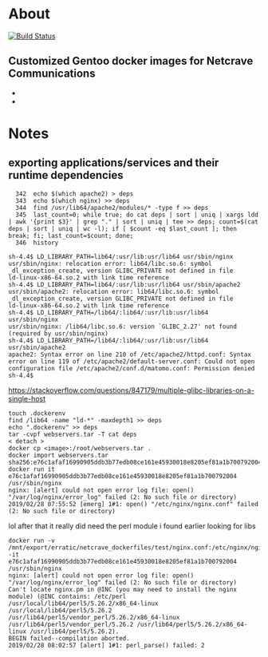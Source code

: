 # About 
[![Build Status](https://travis-ci.org/paigeadelethompson/netcrave_dockerfiles.svg?branch=master)](https://travis-ci.org/paigeadelethompson/netcrave_dockerfiles)

Customized Gentoo docker images for Netcrave Communications 
-
-
-
# Notes
## exporting applications/services and their runtime dependencies 
```
  342  echo $(which apache2) > deps
  343  echo $(which nginx) >> deps
  344  find /usr/lib64/apache2/modules/* -type f >> deps
  345  last_count=0; while true; do cat deps | sort | uniq | xargs ldd | awk '{print $3}' | grep "." | sort | uniq | tee >> deps; count=$(cat deps | sort | uniq | wc -l); if [ $count -eq $last_count ]; then break; fi; last_count=$count; done;
  346  history
```
```
sh-4.4$ LD_LIBRARY_PATH=lib64/:usr/lib:usr/lib64 usr/sbin/nginx 
usr/sbin/nginx: relocation error: lib64/libc.so.6: symbol _dl_exception_create, version GLIBC_PRIVATE not defined in file 
ld-linux-x86-64.so.2 with link time reference
sh-4.4$ LD_LIBRARY_PATH=lib64/:usr/lib:usr/lib64 usr/sbin/apache2 
usr/sbin/apache2: relocation error: lib64/libc.so.6: symbol _dl_exception_create, version GLIBC_PRIVATE not defined in file 
ld-linux-x86-64.so.2 with link time reference
sh-4.4$ LD_LIBRARY_PATH=/lib64/:lib64/:usr/lib:usr/lib64 usr/sbin/nginx
usr/sbin/nginx: /lib64/libc.so.6: version `GLIBC_2.27' not found (required by usr/sbin/nginx)
sh-4.4$ LD_LIBRARY_PATH=/lib64/:lib64/:usr/lib:usr/lib64 usr/sbin/apache2 
apache2: Syntax error on line 210 of /etc/apache2/httpd.conf: Syntax error on line 119 of /etc/apache2/default-server.conf: Could not open 
configuration file /etc/apache2/conf.d/matomo.conf: Permission denied
sh-4.4$ 
```
https://stackoverflow.com/questions/847179/multiple-glibc-libraries-on-a-single-host

```
touch .dockerenv
find /lib64 -name "ld-*" -maxdepth1 >> deps
echo ".dockerenv" >> deps
tar -cvpf webservers.tar -T cat deps
< detach >
docker cp <image>:/root/webservers.tar .
docker import webservers.tar
sha256:e76c1afaf16990905ddb3b77edb08ce161e45930018e8205ef81a1b700792004
docker run it e76c1afaf16990905ddb3b77edb08ce161e45930018e8205ef81a1b700792004 /usr/sbin/nginx 
nginx: [alert] could not open error log file: open() "/var/log/nginx/error_log" failed (2: No such file or directory)
2019/02/28 07:55:52 [emerg] 1#1: open() "/etc/nginx/nginx.conf" failed (2: No such file or directory)
```

lol after that it really did need the perl module i found earlier looking for libs

```
docker run -v /mnt/export/erratic/netcrave_dockerfiles/test/nginx.conf:/etc/nginx/nginx.conf -it 
e76c1afaf16990905ddb3b77edb08ce161e45930018e8205ef81a1b700792004 /usr/sbin/nginx
nginx: [alert] could not open error log file: open() "/var/log/nginx/error_log" failed (2: No such file or directory)
Can't locate nginx.pm in @INC (you may need to install the nginx module) (@INC contains: /etc/perl 
/usr/local/lib64/perl5/5.26.2/x86_64-linux /usr/local/lib64/perl5/5.26.2 /usr/lib64/perl5/vendor_perl/5.26.2/x86_64-linux 
/usr/lib64/perl5/vendor_perl/5.26.2 /usr/lib64/perl5/5.26.2/x86_64-linux /usr/lib64/perl5/5.26.2).
BEGIN failed--compilation aborted.
2019/02/28 08:02:57 [alert] 1#1: perl_parse() failed: 2

```
